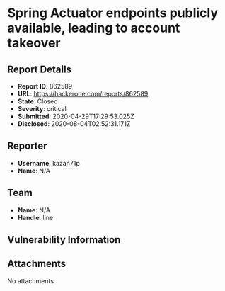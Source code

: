 # Spring Actuator endpoints publicly available, leading to account takeover

## Report Details
- **Report ID**: 862589
- **URL**: https://hackerone.com/reports/862589
- **State**: Closed
- **Severity**: critical
- **Submitted**: 2020-04-29T17:29:53.025Z
- **Disclosed**: 2020-08-04T02:52:31.171Z

## Reporter
- **Username**: kazan71p
- **Name**: N/A

## Team
- **Name**: N/A
- **Handle**: line

## Vulnerability Information


## Attachments
No attachments
